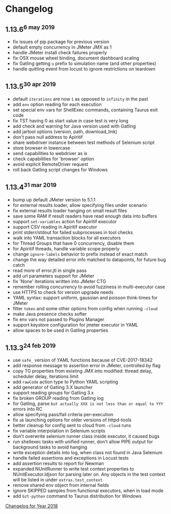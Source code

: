 # Changelog

## 1.13.6<sup>6 may 2019</sup>

- fix issues of pip package for previous version
- default empty concurrency in JMeter JMX as 1
- handle JMeter install check failures properly
- fix OSX mouse wheel binding, document dashboard scaling
- fix Gatling getting `u` prefix to simulation name (and other properties)
- handle quitting event from locust to ignore restrictions on teardown


## 1.13.5<sup>30 apr 2019</sup>

- default `iterations` are now `1` as opposed to `infinity` in the past 
- add `env` option reading for each execution
- set special env vars for ShellExec commands, containing Taurus exit code
- fix TST having 0 as start value in case test is very long
- add check and warning for Java version used with Gatling
- add jartool options (version, path, download_link)
- don't pass null address to Apiritif
- share webdriver instance between test methods of Selenium script
- store browser in lowercase
- send capabilities to webdriver as is
- check capabilities for 'browser' option
- avoid explicit RemoteDriver request
- roll back Gatling script changes for Windows


## 1.13.4<sup>31 mar 2019</sup>

- bump up default JMeter version to 5.1.1
- for external results loader, allow specifying files under scenario
- fix external results loader hanging on small result files
- save some RAM if result readers have read enough data into buffers
- support `set-variables` action for Apiritif executor
- support CSV reading in Apiritif executor
- print stderr/stdout for failed subprocesses in tool checks
- walk into YAML transaction blocks for all executors
- for Thread Groups that have 0 concurrency, disable them
- for Apiritif threads, handle variable scope properly
- change `ignore-labels` behavior to prefix instead of exact match
- change the way detailed error info matched to datapoints, for future bug catch
- read more of error.jtl in single pass
- add url parameters support for JMeter
- fix 'None' iterations written into JMeter CTG
- remember rolling concurrency to avoid fuzziness in multi-executor case
- use HTTPS to check for version upgrade needs
- YAML syntax: support uniform, gaussian and poisson think-times for JMeter
- filter `token` and some other options from config when running `-cloud`
- make Java presence checks softer
- fix env vars not passed to Plugins Manager
- support keystore configuration for jmeter executor in YAML
- allow spaces to be used in Gatling properties


## 1.13.3<sup>24 feb 2019</sup>

- use `safe_` version of YAML functions because of CVE-2017-18342
- add response message to assertion error in JMeter, controlled by flag
- copy TG properties from existing JMX into modified: thread delay, scheduler delay, iterations limit
- add `rawCode` action type to Python YAML scripting
- add generator of Gatling 3.X launcher
- support reading groups for Gatling 3.x
- fix broken GROUP reading from Gatling log
- for Gatling, parse `but actually XXX is not less than or equal to YYY` errors into RC
- allow specifying pass/fail criteria per-execution
- fix `ab` launching options for older versions of httpd-tools
- better cleanup for config sent to cloud from `-cloud` runs
- fix variable interpolation in Selenium scripts
- don't overwrite selenium runner class inside executor, it caused bugs
- run shellexec tasks with unified runner, don't allow PIPE output for background tasks to avoid hanging
- write exception details into log, when class not found in Java Selenium
- handle failed assertions and exceptions in Locust tests
- add assertion results to report for Newman
- expanded NUnitRunner to write test context properties to NUnitExecutor.ldjson for parsing later on.  Any objects in the test context will be listed in under `extras.test_context`
- remove shared env object from internal fields
- ignore SKIPPED samples from functional executors, when in load mode
- add `bzt-python` command to Taurus distribution for Windows
 
[Changelog for Year 2018](Changelog2018.md)
